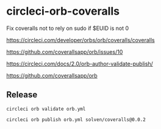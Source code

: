 # circleci-orb-coveralls
Fix coveralls not to rely on sudo if $EUID is not 0

https://circleci.com/developer/orbs/orb/coveralls/coveralls

https://github.com/coverallsapp/orb/issues/10

https://circleci.com/docs/2.0/orb-author-validate-publish/

https://github.com/coverallsapp/orb

## Release

    circleci orb validate orb.yml
    
    circleci orb publish orb.yml solven/coveralls@0.0.2